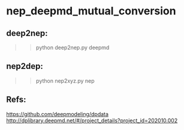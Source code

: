 # nep_deepmd_mutual_conversion


## deep2nep:
>> python deep2nep.py deepmd

## nep2dep:
>> python nep2xyz.py nep

## Refs:
https://github.com/deepmodeling/dpdata
http://dplibrary.deepmd.net/#/project_details?project_id=202010.002
